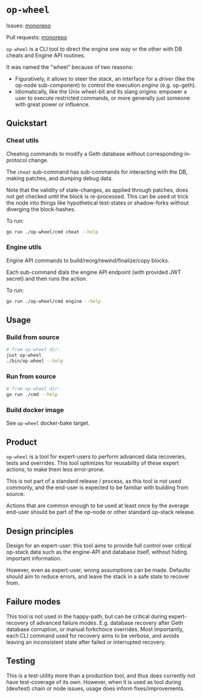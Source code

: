 # `op-wheel`

Issues: [monorepo](https://github.com/ethereum-AIHI/AIHI/issues?q=is%3Aissue%20state%3Aopen%20label%3AA-op-wheel)

Pull requests: [monorepo](https://github.com/ethereum-AIHI/AIHI/pulls?q=is%3Aopen+is%3Apr+label%3AA-op-wheel)

`op-wheel` is a CLI tool to direct the engine one way or the other with DB cheats and Engine API routines.

It was named the "wheel" because of two reasons:
- Figuratively, it allows to steer the stack, an interface for a *driver* (like the op-node sub-component) to control the execution *engine* (e.g. op-geth).
- Idiomatically, like the Unix wheel-bit and its slang origins: empower a user to execute restricted commands, or more generally just someone with great power or influence.

## Quickstart

### Cheat utils

Cheating commands to modify a Geth database without corresponding in-protocol change.

The `cheat` sub-command has sub-commands for interacting with the DB, making patches, and dumping debug data.

Note that the validity of state-changes, as applied through patches,
does not get checked until the block is re-processed.
This can be used ot trick the node into things like hypothetical
test-states or shadow-forks without diverging the block-hashes.

To run:
```bash
go run ./op-wheel/cmd cheat --help
```

### Engine utils

Engine API commands to build/reorg/rewind/finalize/copy blocks.

Each sub-command dials the engine API endpoint (with provided JWT secret) and then runs the action.

To run:
```bash
go run ./op-wheel/cmd engine --help
```

## Usage

### Build from source

```bash
# from op-wheel dir:
just op-wheel
./bin/op-wheel --help
```

### Run from source

```bash
# from op-wheel dir:
go run ./cmd --help
```

### Build docker image

See `op-wheel` docker-bake target.

## Product

`op-wheel` is a tool for expert-users to perform advanced data recoveries, tests and overrides.
This tool optimizes for reusability of these expert actions, to make them less error-prone.

This is not part of a standard release / process, as this tool is not used commonly,
and the end-user is expected to be familiar with building from source.

Actions that are common enough to be used at least once by the average end-user should
be part of the op-node or other standard op-stack release.

## Design principles

Design for an expert-user: this tool aims to provide full control over critical op-stack data
such as the engine-API and database itself, without hiding important information.

However, even as expert-user, wrong assumptions can be made.
Defaults should aim to reduce errors, and leave the stack in a safe state to recover from.

## Failure modes

This tool is not used in the happy-path, but can be critical during expert-recovery of advanced failure modes.
E.g. database recovery after Geth database corruption, or manual forkchoice overrides.
Most importantly, each CLI command used for recovery aims to be verbose,
and avoids leaving an inconsistent state after failed or interrupted recovery.

## Testing

This is a test-utility more than a production tool, and thus does currently not have test-coverage of its own.
However, when it is used as tool during (dev/test) chain or node issues, usage does inform fixes/improvements.
